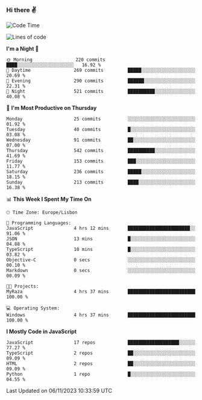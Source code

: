 ### Hi there :v:

<!--
**eusebioaddsilva/eusebioaddsilva** is a ✨ _special_ ✨ repository because its `README.md` (this file) appears on your GitHub profile.

<!--START_SECTION:waka-->
![Code Time](http://img.shields.io/badge/Code%20Time-60%20hrs%2028%20mins-blue)

![Lines of code](https://img.shields.io/badge/From%20Hello%20World%20I%27ve%20Written-3.5%20million%20lines%20of%20code-blue)

**I'm a Night 🦉** 

```text
🌞 Morning                220 commits         ████░░░░░░░░░░░░░░░░░░░░░   16.92 % 
🌆 Daytime                269 commits         █████░░░░░░░░░░░░░░░░░░░░   20.69 % 
🌃 Evening                290 commits         ██████░░░░░░░░░░░░░░░░░░░   22.31 % 
🌙 Night                  521 commits         ██████████░░░░░░░░░░░░░░░   40.08 % 
```
📅 **I'm Most Productive on Thursday** 

```text
Monday                   25 commits          ░░░░░░░░░░░░░░░░░░░░░░░░░   01.92 % 
Tuesday                  40 commits          █░░░░░░░░░░░░░░░░░░░░░░░░   03.08 % 
Wednesday                91 commits          ██░░░░░░░░░░░░░░░░░░░░░░░   07.00 % 
Thursday                 542 commits         ██████████░░░░░░░░░░░░░░░   41.69 % 
Friday                   153 commits         ███░░░░░░░░░░░░░░░░░░░░░░   11.77 % 
Saturday                 236 commits         █████░░░░░░░░░░░░░░░░░░░░   18.15 % 
Sunday                   213 commits         ████░░░░░░░░░░░░░░░░░░░░░   16.38 % 
```


📊 **This Week I Spent My Time On** 

```text
🕑︎ Time Zone: Europe/Lisbon

💬 Programming Languages: 
JavaScript               4 hrs 12 mins       ███████████████████████░░   91.06 % 
JSON                     13 mins             █░░░░░░░░░░░░░░░░░░░░░░░░   04.88 % 
TypeScript               10 mins             █░░░░░░░░░░░░░░░░░░░░░░░░   03.82 % 
Objective-C              0 secs              ░░░░░░░░░░░░░░░░░░░░░░░░░   00.10 % 
Markdown                 0 secs              ░░░░░░░░░░░░░░░░░░░░░░░░░   00.09 % 

🐱‍💻 Projects: 
MyRaza                   4 hrs 37 mins       █████████████████████████   100.00 % 

💻 Operating System: 
Windows                  4 hrs 37 mins       █████████████████████████   100.00 % 
```

**I Mostly Code in JavaScript** 

```text
JavaScript               17 repos            ███████████████████░░░░░░   77.27 % 
TypeScript               2 repos             ██░░░░░░░░░░░░░░░░░░░░░░░   09.09 % 
HTML                     2 repos             ██░░░░░░░░░░░░░░░░░░░░░░░   09.09 % 
Python                   1 repo              █░░░░░░░░░░░░░░░░░░░░░░░░   04.55 % 
```




 Last Updated on 06/11/2023 10:33:59 UTC
<!--END_SECTION:waka-->
